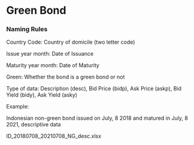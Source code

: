 # Green Bond
### Naming Rules
Country Code: Country of domicile (two letter code)

Issue year month: Date of Issuance

Maturity year month: Date of Maturity

Green: Whether the bond is a green bond or not

Type of data: Description (desc), Bid Price (bidp), Ask Price (askp), Bid Yield (bidy), Ask Yield (asky)

Example:

Indonesian non-green bond issued on July, 8 2018 and matured in July, 8 2021, descriptive data

ID_20180708_20210708_NG_desc.xlsx
